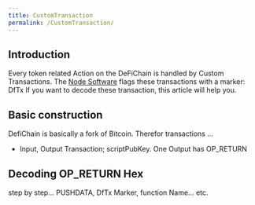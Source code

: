 ```yaml
---
title: CustomTransaction
permalink: /CustomTransaction/
---
```


## Introduction

Every token related Action on the DeFiChain is handled by Custom Transactions. The [Node Software](https://github.com/DeFiCh/ain) flags these transactions with a marker: DfTx If you want to decode these transaction, this article will help you.

## Basic construction

DefiChain is basically a fork of Bitcoin. Therefor transactions ...

- Input, Output Transaction; scriptPubKey. One Output has OP_RETURN

## Decoding OP_RETURN Hex

step by step... PUSHDATA, DfTx Marker, function Name... etc.
